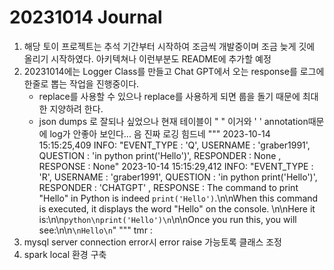 # 20231014 Journal
1. 해당 토이 프로젝트는 추석 기간부터 시작하여 조금씩 개발중이며 조금 늦게 깃에 올리기 시작하였다. 아키텍쳐나 이런부분도 README에 추가할 예정
2. 20231014에는 Logger Class를 만들고 Chat GPT에서 오는 response를 로그에 한줄로 뽑는 작업을 진행중이다.
    * replace를 사용할 수 있으나 replace를 사용하게 되면 룹을 돌기 때문에 최대한 지양하려 한다.
    * json dumps 로 잘되나 싶었으나 현재 테이블이 " " 이거와 ' ' annotation때문에 log가 안좋아 보인다... 음 진짜 로깅 힘드네
"""
2023-10-14 15:15:25,409 INFO: "EVENT_TYPE : 'Q', USERNAME : 'graber1991', QUESTION : 'in python print('Hello')', RESPONDER : None , RESPONSE : None"
2023-10-14 15:15:29,412 INFO: "EVENT_TYPE : 'R', USERNAME : 'graber1991', QUESTION : 'in python print('Hello')', RESPONDER : 'CHATGPT' , RESPONSE : The command to print \"Hello\" in Python is indeed `print('Hello')`.\n\nWhen this command is executed, it displays the word \"Hello\" on the console. \n\nHere it is:\n\n```python\nprint('Hello')\n```\n\nOnce you run this, you will see:\n\n```\nHello\n```"
""" 
tmr :
1. mysql server connection error시 error raise 가능토록 클래스 조정
2. spark local 환경 구축
